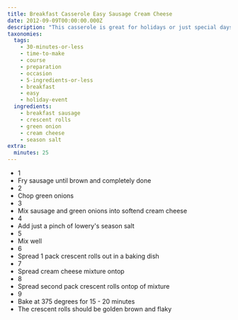 ```yaml
---
title: Breakfast Casserole Easy Sausage Cream Cheese
date: 2012-09-09T00:00:00.000Z
description: "This casserole is great for holidays or just special days.  it's easy, inexpensive to make and taste great.\r\ni normally put all the ingredients together (except the cresent rolls) and let sit overnight in the fridge.  this isn't a must, but i'm not a morning person and it saves time the next day."
taxonomies:
  tags:
    - 30-minutes-or-less
    - time-to-make
    - course
    - preparation
    - occasion
    - 5-ingredients-or-less
    - breakfast
    - easy
    - holiday-event
  ingredients:
    - breakfast sausage
    - crescent rolls
    - green onion
    - cream cheese
    - season salt
extra:
  minutes: 25
---
```

 - 1
 - Fry sausage until brown and completely done
 - 2
 - Chop green onions
 - 3
 - Mix sausage and green onions into softend cream cheese
 - 4
 - Add just a pinch of lowery's season salt
 - 5
 - Mix well
 - 6
 - Spread 1 pack crescent rolls out in a baking dish
 - 7
 - Spread cream cheese mixture ontop
 - 8
 - Spread second pack crescent rolls ontop of mixture
 - 9
 - Bake at 375 degrees for 15 - 20 minutes
 - The crescent rolls should be golden brown and flaky
